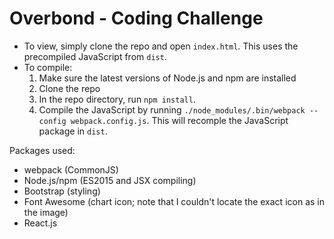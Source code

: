 # Overbond - Coding Challenge

  * To view, simply clone the repo and open `index.html`. This uses the precompiled JavaScript from `dist`.
  * To compile:
    1. Make sure the latest versions of Node.js and npm are installed
    2. Clone the repo
    3. In the repo directory, run `npm install`.
    4. Compile the JavaScript by running `./node_modules/.bin/webpack --config webpack.config.js`. This will recomple the JavaScript package in `dist`.
  
Packages used:
  * webpack (CommonJS)
  * Node.js/npm (ES2015 and JSX compiling)
  * Bootstrap (styling)
  * Font Awesome (chart icon; note that I couldn't locate the exact icon as in the image)
  * React.js
